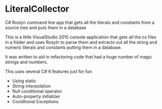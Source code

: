 # LiteralCollector
C# Roslyn command line app that gets all the literals and constants from a source tree and puts them in a database

This is a little VisualStudio 2015 console application that gets all the cs files in a folder and uses Rosyln to parse them and extracts out all the string and numeric literals and constants putting them in a database.

It was written to aid in refactoring code that had a huge number of magic strings and numbers.

This uses several C# 6 features just for fun
  * Using static
  * String interpolation
  * Null conditional operator
  * Auto-property initializer
  * Conditional Exceptions